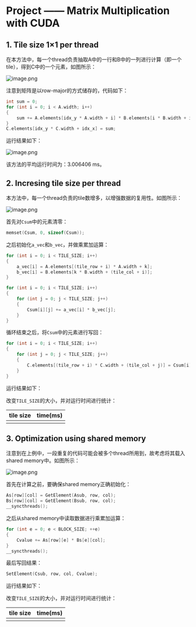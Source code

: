 # Project —— Matrix Multiplication with CUDA

## 1. Tile size 1×1 per thread

在本方法中，每一个thread负责抽取A中的一行和B中的一列进行计算（即一个tile），得到C中的一个元素，如图所示：

![image.png](https://s2.loli.net/2023/05/22/RIQzjDlUGoudJvC.png)

注意到矩阵是以row-major的方式储存的，代码如下：

```c++
int sum = 0;
for (int i = 0; i < A.width; i++) 
{
    sum += A.elements[idx_y * A.width + i] * B.elements[i * B.width + idx_x];
}
C.elements[idx_y * C.width + idx_x] = sum;
```

运行结果如下：

![image.png](https://s2.loli.net/2023/05/22/OHR1FU9A82mfSMC.png)

该方法的平均运行时间为：3.006406 ms。

## 2. Incresing tile size per thread

本方法中，每一个thread负责的tile数增多，以增强数据的复用性。如图所示：

![image.png](https://s2.loli.net/2023/05/22/4ePwj9tYcQ2EKMA.png)

首先对`Csum`中的元素清零：

```c++
memset(Csum, 0, sizeof(Csum));
```

之后初始化`a_vec`和`b_vec`，并做乘累加运算：

```c++
for (int i = 0; i < TILE_SIZE; i++)
{
    a_vec[i] = A.elements[(tile_row + i) * A.width + k];
    b_vec[i] = B.elements[k * B.width + (tile_col + i)];
}

for (int i = 0; i < TILE_SIZE; i++)
{
    for (int j = 0; j < TILE_SIZE; j++)
    {
        Csum[i][j] += a_vec[i] * b_vec[j];
    }
} 
```

循环结束之后，将`Csum`中的元素进行写回：

```c++
for (int i = 0; i < TILE_SIZE; i++)
{
    for (int j = 0; j < TILE_SIZE; j++)
    {
        C.elements[(tile_row + i) * C.width + (tile_col + j)] = Csum[i][j];
    }
}
```

运行结果如下：



改变`TILE_SIZE`的大小，并对运行时间进行统计：

| tile size | time(ms) |
| --------- | -------- |
|           |          |


## 3. Optimization using shared memory

注意到在上例中，一段重复的代码可能会被多个thread所用到，故考虑将其载入shared memory中。如图所示：

![image.png](https://s2.loli.net/2023/05/22/tnwG183rLXzkTAb.png)

首先在计算之前，要确保shared memory正确初始化：

```c++
As[row][col] = GetElement(Asub, row, col);
Bs[row][col] = GetElement(Bsub, row, col);
__syncthreads();
```

之后从shared memory中读取数据进行乘累加运算：

```c++
for (int e = 0; e < BLOCK_SIZE; ++e)
{
    Cvalue += As[row][e] * Bs[e][col];
}
__syncthreads();
```

最后写回结果：

```c++
SetElement(Csub, row, col, Cvalue);
```

运行结果如下：



改变`TILE_SIZE`的大小，并对运行时间进行统计：

| tile size | time(ms) |
| --------- | -------- |
|           |          |